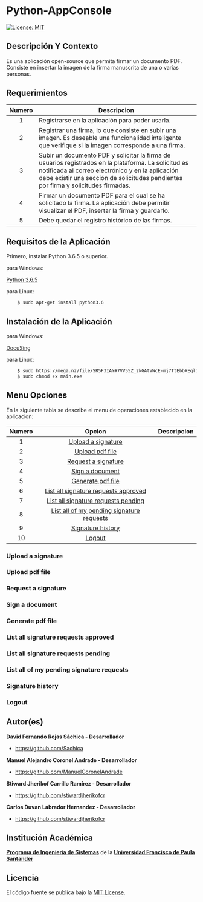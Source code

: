 # Python-AppConsole

[![License: MIT](https://img.shields.io/badge/License-MIT-yellow.svg)](https://opensource.org/licenses/MIT)

## Descripción Y Contexto
Es una aplicación open-source que permita firmar un documento PDF. Consiste en insertar la imagen de la firma manuscrita de una o varias personas.

## Requerimientos
Numero |Descripcion
:--: | --
1 | Registrarse en la aplicación para poder usarla.
2 | Registrar una firma, lo que consiste en subir una imagen. Es deseable una funcionalidad inteligente que verifique si la imagen corresponde a una firma.
3 | Subir un documento PDF y solicitar la firma de usuarios registrados en la plataforma. La solicitud es notificada al correo electrónico y en la aplicación debe existir una sección de solicitudes pendientes por firma y solicitudes firmadas.
4 | Firmar un documento PDF para el cual se ha solicitado la firma. La aplicación debe permitir visualizar el PDF, insertar la firma y guardarlo.
5 | Debe quedar el registro histórico de las firmas.

## Requisitos de la Aplicación

Primero, instalar Python 3.6.5 o superior.

para Windows:

[Python 3.6.5](https://www.python.org/downloads/)


para Linux:

```bash
    $ sudo apt-get install python3.6
```


## Instalación de la Aplicación

para Windows:

[DocuSing](https://mega.nz/file/SR5F3IAY#7VV55Z_2kGAtVWcE-mj7TtEbbXEql7AWDZZzwDLIh4E)


para Linux:

```bash
    $ sudo https://mega.nz/file/SR5F3IAY#7VV55Z_2kGAtVWcE-mj7TtEbbXEql7AWDZZzwDLIh4E
    $ sudo chmod +x main.exe
```


## Menu Opciones
En la siguiente tabla se describe el menu de operaciones establecido en la aplicacion:


Numero | Opcion | Descripcion
:--: | :--: | --
1 | [Upload a signature](#upload-signature) |
2 | [Upload pdf file](#upload-pdf-file) |
3 | [Request a signature](#request-signature) |
4 | [Sign a document](#sign-document) |
5 | [Generate pdf file](#generate-pdf-file) |
6 | [List all signature requests approved](#list-signature-requests-approved) |
7 | [List all signature requests pending](#list-signature-requests-pending) |
8 | [List all of my pending signature requests](#list-pending-signature-requests) |
9 | [Signature history](signature-history) |
10 | [Logout](#logout) |


### Upload a signature
### Upload pdf file	
### Request a signature	
### Sign a document	
### Generate pdf file	
### List all signature requests approved	
### List all signature requests pending	
### List all of my pending signature requests	
### Signature history	
### Logout

## Autor(es)

**David Fernando Rojas Sáchica - Desarrollador**

-   <https://github.com/Sachica>
 
**Manuel Alejandro Coronel Andrade - Desarrollador**

-   <https://github.com/ManuelCoronelAndrade>
   
**Stiward Jherikof Carrillo Ramírez - Desarrollador**

-   <https://github.com/stiwardjherikofcr>
 
**Carlos Duvan Labrador Hernandez - Desarrollador**

-   <https://github.com/stiwardjherikofcr>

## Institución Académica

**[Programa de Ingeniería de Sistemas]** de la **[Universidad Francisco de Paula Santander]**

[Programa de Ingeniería de Sistemas]: https://ingsistemas.cloud.ufps.edu.co/
[Universidad Francisco de Paula Santander]: https://ww2.ufps.edu.co/

## Licencia
El código fuente se publica bajo la [MIT License](https://github.com/sibtc/django-multiple-user-types-example/blob/master/LICENSE).